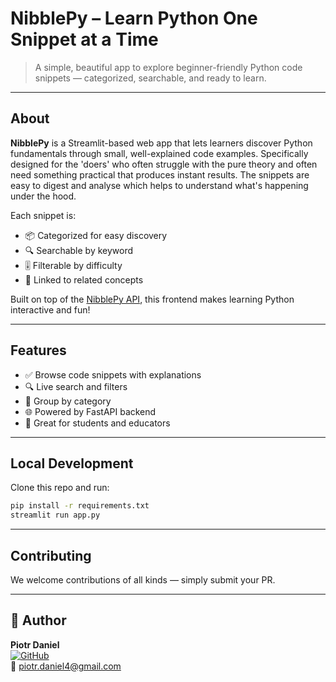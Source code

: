 # NibblePy – Learn Python One Snippet at a Time

> A simple, beautiful app to explore beginner-friendly Python code snippets — categorized, searchable, and ready to learn.

---

## About

**NibblePy** is a Streamlit-based web app that lets learners discover Python fundamentals through small, well-explained code examples. Specifically designed for the 'doers' who often struggle with the pure theory and often need something practical that produces instant results. The snippets are easy to digest and analyse which helps to understand what's happening under the hood.  

Each snippet is:

- 📦 Categorized for easy discovery  
- 🔍 Searchable by keyword  
- 🎚️ Filterable by difficulty  
- 🧠 Linked to related concepts

Built on top of the [NibblePy API](https://nibblepy-api.onrender.com/docs), this frontend makes learning Python interactive and fun!

---

## Features

- ✅ Browse code snippets with explanations  
- 🔍 Live search and filters  
- 📂 Group by category  
- 🌐 Powered by FastAPI backend  
- 📘 Great for students and educators

---

## Local Development

Clone this repo and run:

```bash
pip install -r requirements.txt
streamlit run app.py
```

---

## Contributing

We welcome contributions of all kinds — simply submit your PR.

---
## 👤 Author

**Piotr Daniel**  
[![GitHub](https://img.shields.io/badge/GitHub-%2312100E.svg?logo=github&logoColor=white)](https://github.com/piotr-daniel)    
📧 [piotr.daniel4@gmail.com](mailto:piotr.daniel4@gmail.com)